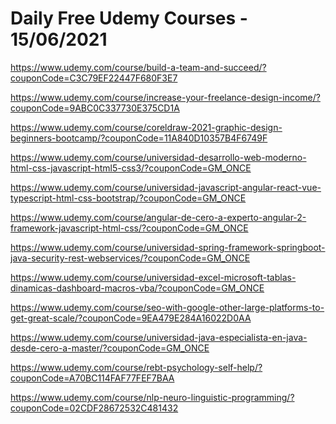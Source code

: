 # Daily Free Udemy Courses - 15/06/2021

https://www.udemy.com/course/build-a-team-and-succeed/?couponCode=C3C79EF22447F680F3E7
https://www.udemy.com/course/increase-your-freelance-design-income/?couponCode=9ABC0C337730E375CD1A
https://www.udemy.com/course/coreldraw-2021-graphic-design-beginners-bootcamp/?couponCode=11A840D10357B4F6749F
https://www.udemy.com/course/universidad-desarrollo-web-moderno-html-css-javascript-html5-css3/?couponCode=GM_ONCE
https://www.udemy.com/course/universidad-javascript-angular-react-vue-typescript-html-css-bootstrap/?couponCode=GM_ONCE
https://www.udemy.com/course/angular-de-cero-a-experto-angular-2-framework-javascript-html-css/?couponCode=GM_ONCE
https://www.udemy.com/course/universidad-spring-framework-springboot-java-security-rest-webservices/?couponCode=GM_ONCE
https://www.udemy.com/course/universidad-excel-microsoft-tablas-dinamicas-dashboard-macros-vba/?couponCode=GM_ONCE
https://www.udemy.com/course/seo-with-google-other-large-platforms-to-get-great-scale/?couponCode=9EA479E284A16022D0AA
https://www.udemy.com/course/universidad-java-especialista-en-java-desde-cero-a-master/?couponCode=GM_ONCE
https://www.udemy.com/course/rebt-psychology-self-help/?couponCode=A70BC114FAF77FEF7BAA
https://www.udemy.com/course/nlp-neuro-linguistic-programming/?couponCode=02CDF28672532C481432
